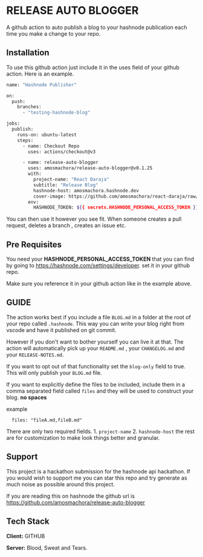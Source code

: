 # RELEASE AUTO BLOGGER

A github action to auto publish a blog to your hashnode publication each time you make a change to your repo.

## Installation

To use this github action just include it in the uses field of your github action. Here is an example.

```bash
name: "Hashnode Publisher"

on:
  push:
    branches:
      - "testing-hashnode-blog"

jobs:
  publish:
    runs-on: ubuntu-latest
    steps:
      - name: Checkout Repo
        uses: actions/checkout@v3

      - name: release-auto-blogger
        uses: amosmachora/release-auto-blogger@v0.1.25
        with:
          project-name: "React Daraja"
          subtitle: "Release Blog"
          hashnode-host: amosmachora.hashnode.dev
          cover-image: https://github.com/amosmachora/react-daraja/raw/main/public/full-logo.png
        env:
          HASHNODE_TOKEN: ${{ secrets.HASHNODE_PERSONAL_ACCESS_TOKEN }}
```

You can then use it however you see fit. When someone creates a pull request, deletes a branch , creates an issue etc.

## Pre Requisites

You need your **HASHNODE_PERSONAL_ACCESS_TOKEN** that you can find by going to https://hashnode.com/settings/developer. set it in your github repo.

Make sure you reference it in your github action like in the example above.

## GUIDE

The action works best if you include a file `BLOG.md` in a folder at the root of your repo called `.hashnode`. This way you can write your blog right from vscode and have it published on git commit.

However if you don't want to bother yourself you can live it at that.
The action will automatically pick up your `README.md` , your `CHANGELOG.md` and your `RELEASE-NOTES.md`.

If you want to opt out of that functionality set the `blog-only` field to true. This will only publish your `BLOG.md` file.

If you want to explicitly define the files to be included, include them in a comma separated field called `files` and they will be used to construct your blog. **no spaces**

example

```
  files: "fileA.md,fileB.md"
```

There are only two required fields. 1. `project-name` 2. `hashnode-host` the rest are for customization to make look things better and granular.

## Support

This project is a hackathon submission for the hashnode api hackathon. If you would wish to support me you can star this repo and try generate as much noise as possible around this project.

If you are reading this on hashnode the github url is https://github.com/amosmachora/release-auto-blogger

## Tech Stack

**Client:** GITHUB

**Server:** Blood, Sweat and Tears.
